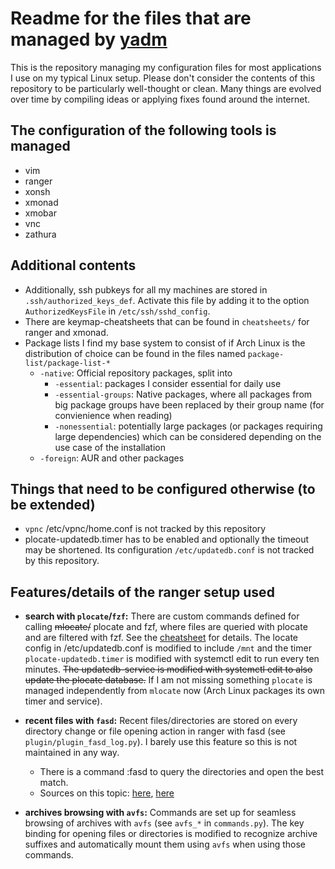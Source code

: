 Readme for the files that are managed by [yadm](https://yadm.io/)
=================================================================

This is the repository managing my configuration files for most applications I use on my typical Linux setup. Please don't consider the contents of this repository to be particularly well-thought or clean. Many things are evolved over time by compiling ideas or applying fixes found around the internet.

The configuration of the following tools is managed
---------------------------------------------------
 * vim
 * ranger
 * xonsh
 * xmonad
 * xmobar
 * vnc
 * zathura

Additional contents
-------------------
 * Additionally, ssh pubkeys for all my machines are stored in `.ssh/authorized_keys_def`. Activate this file by adding it to the option `AuthorizedKeysFile` in `/etc/ssh/sshd_config`.
 * There are keymap-cheatsheets that can be found in `cheatsheets/` for ranger and xmonad.
 * Package lists I find my base system to consist of if Arch Linux is the distribution of choice can be found in the files named `package-list/package-list-*`
     * `-native`: Official repository packages, split into
        * `-essential`: packages I consider essential for daily use
        * `-essential-groups`: Native packages, where all packages from big package groups have been replaced by their group name (for convienience when reading)
        * `-nonessential`: potentially large packages (or packages requiring large dependencies) which can be considered depending on the use case of the installation
     * `-foreign`: AUR and other packages

Things that need to be configured otherwise (to be extended)
------------------------------------------------------------
 * `vpnc` /etc/vpnc/home.conf is not tracked by this repository
 * plocate-updatedb.timer has to be enabled and optionally the timeout may be shortened. Its configuration `/etc/updatedb.conf` is not tracked by this repository.

Features/details of the ranger setup used
-----------------------------------------
* **search with `plocate`/`fzf`:**
There are custom commands defined for calling ~~mlocate/~~ plocate and fzf, where files are queried with plocate and are filtered with fzf. See the [cheatsheet](cheatsheets/ranger/ranger-haug.pdf) for details.
The locate config in /etc/updatedb.conf is modified to include `/mnt` and the timer `plocate-updatedb.timer` is modified with systemctl edit to run every ten minutes.
~~The updatedb-service is modified with systemctl edit to also update the plocate database.~~ If I am not missing something `plocate` is managed independently from `mlocate` now (Arch Linux packages its own timer and service).

* **recent files with `fasd`:**
Recent files/directories are stored on every directory change or file opening action in ranger with fasd (see `plugin/plugin_fasd_log.py`). I barely use this feature so this is not maintained in any way.

    * There is a command :fasd to query the directories and open the best match.
    * Sources on this topic: [here](https://github.com/ranger/ranger/wiki/Integration-with-other-programs#fasd), [here](https://github.com/ranger/ranger/wiki/Custom-Commands#visit-frequently-used-directories)

* **archives browsing with `avfs`:**
Commands are set up for seamless browsing of archives with `avfs` (see `avfs_*` in `commands.py`). The key binding for opening files or directories is modified to recognize archive suffixes and automatically mount them using `avfs` when using those commands.
